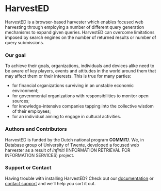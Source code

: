 # HarvestED
HarvestED is a browser-based harvester which enables focused web harvesting through employing a number of different query generation mechanisms to expand given queries. HarvestED can overcome limitations imposed by search engines on the number of returned results or number of query submissions. 

### Our goal
To achieve their goals, organizations, individuals and devices alike need to be aware of key players, events and attitudes in the world around them that may affect them or their interests. This is true for many parties:

* for financial organizations surviving in an unstable economic environment;
* for governmental organizations with responsibilities to monitor open sources;
* for knowledge-intensive companies tapping into the collective wisdom of their employees;
* for an individual aiming to engage in cultural activities.

### Authors and Contributors
HarvestED is funded by the Dutch national program **COMMIT/**. We, in Database group of University of Twente, developed a focused web harvester as a result of _Infiniti_ (INFORMATION RETRIEVAL FOR INFORMATION SERVICES) project.

### Support or Contact
Having trouble with installing HarvestED? Check out our [documentation](https://github.com/mohkhe/HarvestED/wiki) or [contact support](https://github.com/mohkhe) and we’ll help you sort it out.
